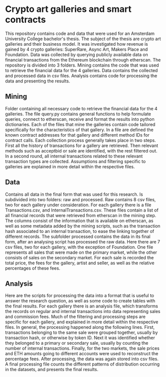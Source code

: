 # Crypto art galleries and smart contracts
This repository contains code and data that were used for an Amsterdam University College bachelor's thesis. The subject of the thesis are crypto art galleries and their business model. It was investigated how revenue is gained by 4 crypto galleries: SuperRare, Async Art, Makers Place and Foundation. Data was collected by querying publicly available data on financial transactions from the Ethereum blockchain through etherscan. The repository is divided into 3 folders. Mining contains the code that was used to retrieve the financial data for the 4 galleries. Data contains the collected and processed data in csv files. Analysis contains code for processing the data and presenting the results.
## Mining
Folder containing all necessary code to retrieve the financial data for the 4 galleries. The file query.py contains general functions to help formulate queries, connect to etherscan, receive and format the results into python dictionaries. Each of the files that mine the galleries contain code tailored specifically for the characteristics of that gallery. In a file are defined the known contract addresses for that gallery and different method IDs for contract calls. Each collection process generally takes place in two steps. First all the history of transactions for a gallery are retrieved. Then relevant methods such as acceptbid or sale are identified, with the rest filtered out. In a second round, all internal transactions related to these relevant transaction types are collected. Assumptions and filtering specific to galleries are explained in more detail within the respective files.
## Data
Contains all data in the final form that was used for this research. Is subdivided into two folders: raw and processed. Raw contains 8 csv files, two for each gallery under consideration. For each gallery there is a file Transactions.csv, and InternalTransactions.csv. These files contain a list of all financial records that were retrieved from etherscan in the mining step. The columns consist of the information that is available on etherscan, as well as some metadata added by the mining scripts, such as the transaction hash associated to an internal transaction, to ease the linking together of different records. The subfolder processed contains the data in its final form, after an analysing script has processed the raw data. Here there are 7 csv files, two for each gallery, with the exception of Foundation. One file represents all sales that were made on the primary market, while the other consists of sales on the secondary market. For each sale is recorded the total price, the fees for the gallery, artist and seller, as well as the relative percentages of these fees.
## Analysis
Here are the scripts for processing the data into a format that is useful to answer the research question, as well as some code to create tables with the final results. For each gallery there is an analysis file, which transforms the records on regular and internal transactions into data representing sales and commission fees. Much of the filtering and processing steps are specific for each gallery, and explained in more detail within the respective files. In general, the processing happened along the following lines. First, transactions belonging to the same sale were grouped together, usually by transaction hash, or otherwise by token ID. Next it was identified whether they belonged to a primary or secondary sale, usually by counting the number of internal transactions. Finally, for the two markets, the sale prices and ETH amounts going to different accounts were used to reconstruct the percentage fees. After processing, the data was again stored into csv files. A final processing file counts the different patterns of distribution occurring in the datasets, and presents the final results.
